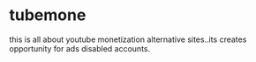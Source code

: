 # tubemone
this is all about youtube monetization alternative sites..its creates opportunity for ads disabled accounts.
